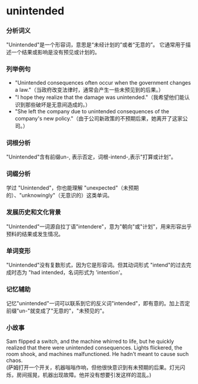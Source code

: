 # unintended

### 分析词义

  

"Unintended"是一个形容词，意思是“未经计划的”或者“无意的”。 它通常用于描述一个结果或影响是没有预见或计划的。

  

### 列举例句

  

*   "Unintended consequences often occur when the government changes a law."（当政府改变法律时，通常会产生一些未预见到的后果。）
*   "I hope they realize that the damage was unintended."（我希望他们能认识到那些破坏是无意间造成的。）
*   "She left the company due to unintended consequences of the company's new policy."（由于公司新政策的不预期后果，她离开了这家公司。）

  

### 词根分析

  

"Unintended"含有前缀un-, 表示否定，词根-intend-,表示"打算或计划”。

  

### 词缀分析

  

学过 "Unintended"，你也能理解 "unexpected"（未预期的）、"unknowingly"（无意识的）这类单词。

  

### 发展历史和文化背景

  

"Unintended"一词源自拉丁语"intendere"，意为"朝向"或"计划"，用来形容出乎预料的结果或发生情况。

  

### 单词变形

  

"Unintended"没有复数形式，因为它是形容词。但其动词形式 "intend"的过去完成时态为 "had intended，名词形式为 'intention'。

  

### 记忆辅助

  

记忆"unintended"一词可以联系到它的反义词"intended"，即有意的。加上否定前缀"un-"就变成了"无意的"，"未预见的"。

  

### 小故事

  

Sam flipped a switch, and the machine whirred to life, but he quickly realized that there were unintended consequences. Lights flickered, the room shook, and machines malfunctioned. He hadn't meant to cause such chaos.  
(萨姆打开一个开关，机器嗡嗡作响，但他很快意识到有未预期的后果。灯光闪烁，房间摇晃，机器出现故障。他并没有想要引发这样的混乱。)
